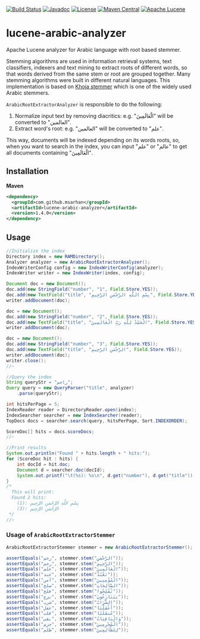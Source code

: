 [![Build Status](https://travis-ci.com/msarhan/lucene-arabic-analyzer.svg?branch=master)](https://travis-ci.com/msarhan/lucene-arabic-analyzer)
[![Javadoc](https://www.javadoc.io/badge/com.github.msarhan/lucene-arabic-analyzer.svg)](https://www.javadoc.io/doc/com.github.msarhan/lucene-arabic-analyzer)
[![License](https://img.shields.io/badge/license-MIT-green.svg)](https://github.com/msarhan/lucene-arabic-analyzer/blob/master/LICENSE)
[![Maven Central](https://img.shields.io/maven-central/v/com.github.msarhan/lucene-arabic-analyzer.svg)](https://maven-badges.herokuapp.com/maven-central/com.github.msarhan/lucene-arabic-analyzer)
[![Apache Lucene](https://img.shields.io/badge/Apache%20Lucene-8.2.x-green)](https://lucene.apache.org/core/8_8_2/index.html)

# lucene-arabic-analyzer
Apache Lucene analyzer for Arabic language with root based stemmer.

Stemming algorithms are used in information retrieval systems, text classifiers, indexers and text mining to extract roots of different words, so that words derived from the same stem or root are grouped together. Many stemming algorithms were built in different natural languages.
This implementation is based on [Khoja stemmer](http://zeus.cs.pacificu.edu/shereen/research.htm#stemming) which is one of the widely used Arabic stemmers.

`ArabicRootExtractorAnalyzer` is responsible to do the following:

1. Normalize input text by removing diacritics: e.g. "الْعَالَمِينَ" will be converted to "العالمين".
2. Extract word's root: e.g. "العالمين" will be converted to "علم".

This way, documents will be indexed depending on its words roots, so, when you want to search in the index, you can input "علم" or "عالم" to get all documents containing "الْعَالَمِينَ".

## Installation

**Maven**
```xml
<dependency>
  <groupId>com.github.msarhan</groupId>
  <artifactId>lucene-arabic-analyzer</artifactId>
  <version>1.4.0</version>
</dependency>
```

## Usage

```java
//Initialize the index
Directory index = new RAMDirectory();
Analyzer analyzer = new ArabicRootExtractorAnalyzer();
IndexWriterConfig config = new IndexWriterConfig(analyzer);
IndexWriter writer = new IndexWriter(index, config);

Document doc = new Document();
doc.add(new StringField("number", "1", Field.Store.YES));
doc.add(new TextField("title", "بِسْمِ اللَّهِ الرَّحْمَنِ الرَّحِيمِ", Field.Store.YES));
writer.addDocument(doc);

doc = new Document();
doc.add(new StringField("number", "2", Field.Store.YES));
doc.add(new TextField("title", "الْحَمْدُ لِلَّهِ رَبِّ الْعَالَمِينَ", Field.Store.YES));
writer.addDocument(doc);

doc = new Document();
doc.add(new StringField("number", "3", Field.Store.YES));
doc.add(new TextField("title", "الرَّحْمَنِ الرَّحِيمِ", Field.Store.YES));
writer.addDocument(doc);
writer.close();
//~

//Query the index
String queryStr = "راحم";
Query query = new QueryParser("title", analyzer)
    .parse(queryStr);

int hitsPerPage = 5;
IndexReader reader = DirectoryReader.open(index);
IndexSearcher searcher = new IndexSearcher(reader);
TopDocs docs = searcher.search(query, hitsPerPage, Sort.INDEXORDER);

ScoreDoc[] hits = docs.scoreDocs;
//~

//Print results
System.out.println("Found " + hits.length + " hits:");
for (ScoreDoc hit : hits) {
    int docId = hit.doc;
    Document d = searcher.doc(docId);
    System.out.printf("\t(%s): %s\n", d.get("number"), d.get("title"));
}
/*
  This will print:
  Found 2 hits:
    (1): بِسْمِ اللَّهِ الرَّحْمَنِ الرَّحِيمِ
    (3): الرَّحْمَنِ الرَّحِيمِ
 */
//~
```

### Usage of `ArabicRootExtractorStemmer`
```java
ArabicRootExtractorStemmer stemmer = new ArabicRootExtractorStemmer();

assertEquals("رحم", stemmer.stem("الرَّحْمَنِ"));
assertEquals("رحم", stemmer.stem("الرَّحِيمِ"));
assertEquals("علم", stemmer.stem("الْعَالَمِينَ"));
assertEquals("عبد", stemmer.stem("نَعْبُدُ"));
assertEquals("أمن", stemmer.stem("الْمُؤْمِنِينَ"));
assertEquals("صلح", stemmer.stem("الصَّالِحَاتِ"));
assertEquals("فلح", stemmer.stem("تُفْلِحُوا"));
assertEquals("نزع", stemmer.stem("يَتَنَازَعُونَ"));
assertEquals("شرب", stemmer.stem("الشَّرَابُ"));
assertEquals("غفل", stemmer.stem("أَغْفَلْنَا"));
assertEquals("قلب", stemmer.stem("مُنقَلَبًا"));
assertEquals("بقي", stemmer.stem("وَالْبَاقِيَاتُ"));
assertEquals("جرم", stemmer.stem("الْمُجْرِمِينَ"));
assertEquals("ظلم", stemmer.stem("لِلظَّالِمِينَ"));
```
